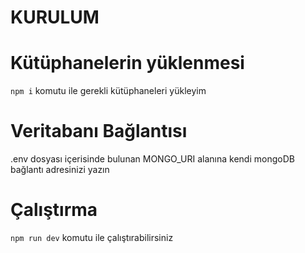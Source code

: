 # KURULUM

# Kütüphanelerin yüklenmesi
`npm i` komutu ile gerekli kütüphaneleri yükleyim

# Veritabanı Bağlantısı
.env dosyası içerisinde bulunan MONGO_URI alanına kendi mongoDB bağlantı adresinizi yazın

# Çalıştırma

`npm run dev` komutu ile çalıştırabilirsiniz
